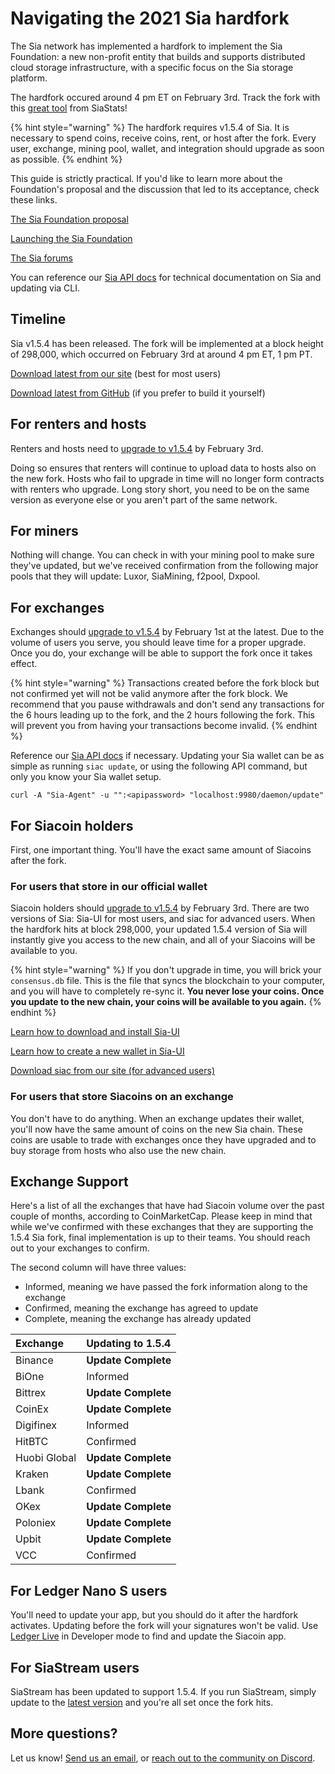# Navigating the 2021 Sia hardfork

The Sia network has implemented a hardfork to implement the Sia Foundation: a new non-profit entity that builds and supports distributed cloud storage infrastructure, with a specific focus on the Sia storage platform.

The hardfork occured around 4 pm ET on February 3rd. Track the fork with this [great tool](https://siastats.info/fork) from SiaStats!

{% hint style="warning" %}
The hardfork requires v1.5.4 of Sia. It is necessary to spend coins, receive coins, rent, or host after the fork. Every user, exchange, mining pool, wallet, and integration should upgrade as soon as possible.
{% endhint %}

This guide is strictly practical. If you'd like to learn more about the Foundation's proposal and the discussion that led to its acceptance, check these links.

[The Sia Foundation proposal](https://www.reddit.com/r/siacoin/comments/iox6ly/proposal_the_sia_foundation/)

[Launching the Sia Foundation](https://blog.sia.tech/launching-the-sia-foundation-ee47dfab4d2c)

[The Sia forums](https://forum.sia.tech)

You can reference our [Sia API docs](https://sia.tech/docs/) for technical documentation on Sia and updating via CLI.

## Timeline

Sia v1.5.4 has been released. The fork will be implemented at a block height of 298,000, which occurred on February 3rd at around 4 pm ET, 1 pm PT.

[Download latest from our site](https://sia.tech/get-started) \(best for most users\)

[Download latest from GitHub](https://github.com/SiaFoundation/siad/releases) \(if you prefer to build it yourself\)

## For renters and hosts

Renters and hosts need to [upgrade to v1.5.4](https://sia.tech/get-started) by February 3rd.

Doing so ensures that renters will continue to upload data to hosts also on the new fork. Hosts who fail to upgrade in time will no longer form contracts with renters who upgrade. Long story short, you need to be on the same version as everyone else or you aren't part of the same network.

## For miners

Nothing will change. You can check in with your mining pool to make sure they've updated, but we've received confirmation from the following major pools that they will update: Luxor, SiaMining, f2pool, Dxpool.

## For exchanges

Exchanges should [upgrade to v1.5.4](https://sia.tech/get-started) by February 1st at the latest. Due to the volume of users you serve, you should leave time for a proper upgrade. Once you do, your exchange will be able to support the fork once it takes effect.

{% hint style="warning" %}
Transactions created before the fork block but not confirmed yet will not be valid anymore after the fork block. We recommend that you pause withdrawals and don't send any transactions for the 6 hours leading up to the fork, and the 2 hours following the fork. This will prevent you from having your transactions become invalid.
{% endhint %}

Reference our [Sia API docs](https://sia.tech/docs/) if necessary. Updating your Sia wallet can be as simple as running `siac update`, or using the following API command, but only you know your Sia wallet setup.

```text
curl -A "Sia-Agent" -u "":<apipassword> "localhost:9980/daemon/update"
```

## For Siacoin holders

First, one important thing. You'll have the exact same amount of Siacoins after the fork.

### For users that store in our official wallet

Siacoin holders should [upgrade to v1.5.4](https://sia.tech/get-started) by February 3rd. There are two versions of Sia: Sia-UI for most users, and siac for advanced users. When the hardfork hits at block 298,000, your updated 1.5.4 version of Sia will instantly give you access to the new chain, and all of your Siacoins will be available to you.

{% hint style="warning" %}
If you don't upgrade in time, you will brick your `consensus.db` file. This is the file that syncs the blockchain to your computer, and you will have to completely re-sync it. **You never lose your coins. Once you update to the new chain, your coins will be available to you again.**
{% endhint %}

[Learn how to download and install Sia-UI](../your-sia-wallet/sia-ui-faqs/how-to-download-and-install-sia-ui.md)

[Learn how to create a new wallet in Sia-UI](../your-sia-wallet/sia-ui-faqs/how-to-make-a-new-wallet-in-sia-ui.md)

[Download siac from our site \(for advanced users\)](http://sia.tech/get-started)

### For users that store Siacoins on an exchange

You don't have to do anything. When an exchange updates their wallet, you'll now have the same amount of coins on the new Sia chain. These coins are usable to trade with exchanges once they have upgraded and to buy storage from hosts who also use the new chain.

## Exchange Support

Here's a list of all the exchanges that have had Siacoin volume over the past couple of months, according to CoinMarketCap. Please keep in mind that while we've confirmed with these exchanges that they are supporting the 1.5.4 Sia fork, final implementation is up to their teams. You should reach out to your exchanges to confirm.

The second column will have three values:

* Informed, meaning we have passed the fork information along to the exchange
* Confirmed, meaning the exchange has agreed to update
* Complete, meaning the exchange has already updated

| Exchange | Updating to 1.5.4 |
| :--- | :--- |
| Binance | **Update Complete** |
| BiOne | Informed |
| Bittrex | **Update Complete** |
| CoinEx | **Update Complete** |
| Digifinex | Informed |
| HitBTC | Confirmed |
| Huobi Global | **Update Complete** |
| Kraken | **Update Complete** |
| Lbank | Confirmed |
| OKex | **Update Complete** |
| Poloniex | **Update Complete** |
| Upbit | **Update Complete** |
| VCC | Confirmed |

## For Ledger Nano S users

You'll need to update your app, but you should do it after the hardfork activates. Updating before the fork will your signatures won't be valid. Use [Ledger Live](../sia-integrations/using-the-sia-ledger-nano-s-app.md#install_the_sia_ledger_nano_s_app) in Developer mode to find and update the Siacoin app.

## For SiaStream users

SiaStream has been updated to support 1.5.4. If you run SiaStream, simply update to the [latest version](https://siastream.tech) and you're all set once the fork hits.

## More questions?

Let us know! [Send us an email](mailto:hello@sia.tech), or [reach out to the community on Discord](https://discord.gg/sia).

